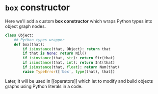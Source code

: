 # `box` constructor

Here we'll add a custom **box constructor** which wraps Python types into object graph nodes.

```py
class Object:
    ## Python types wrapper
    def box(that):
        if isinstance(that, Object): return that
        if that is None: return Nil()
        if isinstance(that, str): return Str(that)
        if isinstance(that, int): return Int(that)
        if isinstance(that, float): return Num(that)
        raise TypeError(['box', type(that), that])
```

Later, it will be used in [[operators]] which let to modify and build objects graphs using Python literals in a code.